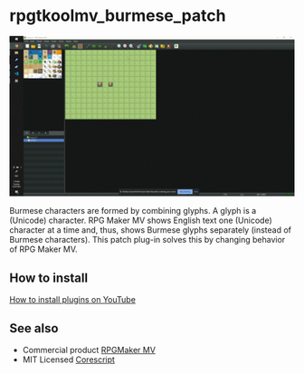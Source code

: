 # rpgtkoolmv_burmese_patch

![Illustration](burmese_patch1.gif)

Burmese characters are formed by combining glyphs. A glyph is a (Unicode) character. RPG Maker MV shows English text one (Unicode) character at a time and, thus, shows Burmese glyphs separately (instead of Burmese characters). This patch plug-in solves this by changing behavior of RPG Maker MV.

## How to install

[How to install plugins on YouTube](https://www.youtube.com/watch?v=ym_qA6hO5d0)

## See also

* Commercial product [RPGMaker MV](https://www.rpgmakerweb.com/products/rpg-maker-mv)
* MIT Licensed [Corescript](https://github.com/rpgtkoolmv/corescript)

